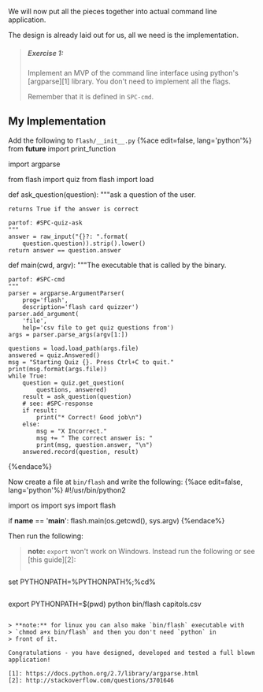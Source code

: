 We will now put all the pieces together into actual command line application.

The design is already laid out for us, all we need is the implementation.

> ##### Exercise 1:
> Implement an MVP of the  command line interface using python's
> [argparse][1] library. You don't need to implement all the flags.
>
> Remember that it is defined in `SPC-cmd`.

## My Implementation

Add the following to `flash/__init__.py`
{%ace edit=false, lang='python'%}
from __future__ import print_function

import argparse

from flash import quiz
from flash import load

def ask_question(question):
    """ask a question of the user.

    returns True if the answer is correct

    partof: #SPC-quiz-ask
    """
    answer = raw_input("{}?: ".format(
        question.question)).strip().lower()
    return answer == question.answer

def main(cwd, argv):
    """The executable that is called by the binary.

    partof: #SPC-cmd
    """
    parser = argparse.ArgumentParser(
        prog='flash',
        description='flash card quizzer')
    parser.add_argument(
        'file',
        help='csv file to get quiz questions from')
    args = parser.parse_args(argv[1:])

    questions = load.load_path(args.file)
    answered = quiz.Answered()
    msg = "Starting Quiz {}. Press Ctrl+C to quit."
    print(msg.format(args.file))
    while True:
        question = quiz.get_question(
            questions, answered)
        result = ask_question(question)
        # see: #SPC-response
        if result:
            print("* Correct! Good job\n")
        else:
            msg = "X Incorrect."
            msg += " The correct answer is: "
            print(msg, question.answer, "\n")
        answered.record(question, result)
{%endace%}

Now create a file at `bin/flash` and write the following:
{%ace edit=false, lang='python'%}
#!/usr/bin/python2

import os
import sys
import flash

if __name__ == '__main__':
    flash.main(os.getcwd(), sys.argv)
{%endace%}

Then run the following:

> **note:** `export` won't work on Windows. Instead run the following
> or see [this guide][2]:
> ```
set PYTHONPATH=%PYTHONPATH%;%cd%
```

```
export PYTHONPATH=$(pwd)
python bin/flash capitols.csv
```

> **note:** for linux you can also make `bin/flash` executable with
> `chmod a+x bin/flash` and then you don't need `python` in
> front of it.

Congratulations - you have designed, developed and tested a full blown
application!

[1]: https://docs.python.org/2.7/library/argparse.html
[2]: http://stackoverflow.com/questions/3701646
